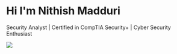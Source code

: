 # Hi I'm Nithish Madduri
Security Analyst | Certified in CompTIA Security+ | Cyber Security Enthusiast

<a href="https://www.linkedin.com/in/maddurinithish"><img src="https://img.shields.io/badge/-LinkedIn-0072b1?&style=for-the-badge&logo=linkedin&logoColor=white" /></a>

